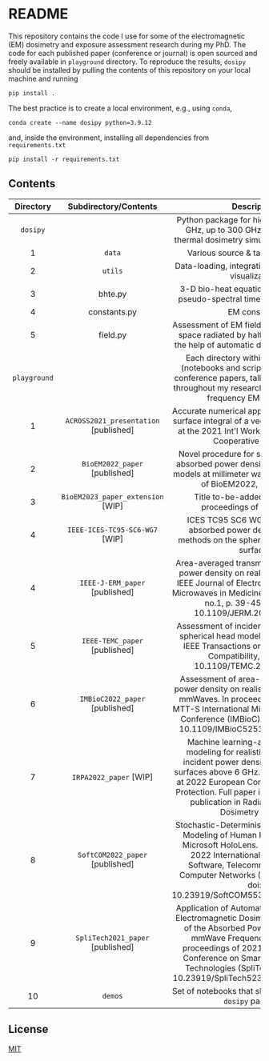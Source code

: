 # README

This repository contains the code I use for some of the electromagnetic (EM) dosimetry and exposure assessment research during my PhD.
The code for each published paper (conference or journal) is open sourced and freely available in `playground` directory.
To reproduce the results, `dosipy` should be installed by pulling the contents of this repository on your local machine and running
```shell
pip install .
```
The best practice is to create a local environment, e.g., using `conda`,
```shell
conda create --name dosipy python=3.9.12
```
and, inside the environment, installing all dependencies from `requirements.txt`
```shell
pip install -r requirements.txt
```

## Contents

| Directory | Subdirectory/Contents | Description |
|:---:|:---:|:---:|
| `dosipy` |  | Python package for high-frequency (⪆ 6 GHz, up to 300 GHz) EM & simplistic thermal dosimetry simulation and analysis. |
| 1 | `data` | Various source & target EM models. |
| 2 | `utils` | Data-loading, integration, differentiation & visualization. |
| 3 | bhte.py | 3-D bio-heat equation solver based on pseudo-spectral time domain approach. |
| 4 | constants.py | EM constants. |
| 5 | field.py | Assessment of EM field components in free space radiated by half-wave dipole with the help of automatic differentiation (JAX). |
| `playground` |  | Each directory within holds the code (notebooks and scripts) for journal and  conference papers, talks, and demos used throughout my research dealing  with high-frequency EM dosimetry. |
| 1 | `ACROSS2021_presentation` [published] | Accurate numerical approach to solving the surface integral of a vector field. Presented at the 2021 Int'l Workshop on Advanced Cooperative Systems.|
| 2 | `BioEM2022_paper` [published] | Novel procedure for spatial averaging of absorbed power density on realistic body models at millimeter waves. In proceedings of BioEM2022, p. 242-248.|
| 3 | `BioEM2023_paper_extension` [WIP] | Title to-be-added. To appear in proceedings of BioEM2023.|
| 4 | `IEEE-ICES-TC95-SC6-WG7` [WIP] | ICES TC95 SC6 WG7, item 2 on the absorbed power density averaging methods on the spherical and cylindrical surface. |
| 4 | `IEEE-J-ERM_paper` [published] | Area-averaged transmitted and absorbed power density on realistic body parts. In IEEE Journal of Electromagnetics, RF and Microwaves in Medicine and Biology, vol. 7, no.1, p. 39-45, 2022, doi: 10.1109/JERM.2022.3225380. |
| 5 | `IEEE-TEMC_paper` [published] | Assessment of incident power density on spherical head model up to 100 GHz. In IEEE Transactions on Electromagnetic Compatibility, 2022, doi: 10.1109/TEMC.2022.3183071 |
| 6 | `IMBioC2022_paper` [published] | Assessment of area-average absorbed power density on realistic tissue models at mmWaves. In proceedings of 2022 IEEE MTT-S International Microwave Biomedical Conference (IMBioC), p. 153-155, doi: 10.1109/IMBioC52515.2022.9790150 |
| 7 | `IRPA2022_paper` [WIP] | Machine learning-assisted antenna modeling for realistic assessment of incident power density on non-planar surfaces above 6 GHz. Abstract presented at 2022 European Congress on Radiation Protection. Full paper is currently pending publication in Radiation Protection Dosimetry journal. |
| 8 | `SoftCOM2022_paper` [published] | Stochastic-Deterministic Electromagnetic Modeling of Human Head Exposure to Microsoft HoloLens. In proceedings of 2022 International Conference on Software, Telecommunications and Computer Networks (SoftCOM), p. 1-5, doi: 10.23919/SoftCOM55329.2022.9911431. |
| 9 | `SpliTech2021_paper` [published] | Application of Automatic Differentiation in Electromagnetic Dosimetry - Assessment of the Absorbed Power Density in the mmWave Frequency Spectrum. In proceedings of 2021 6th International Conference on Smart and Sustainable Technologies (SpliTech), p. 1-6, doi: 10.23919/SpliTech52315.2021.9566429. |
| 10 | `demos` | Set of notebooks that showcase how to use `dosipy` package. |

 ## License

 [MIT](https://github.com/antelk/EMF-exposure-analysis/blob/main/LICENSE)